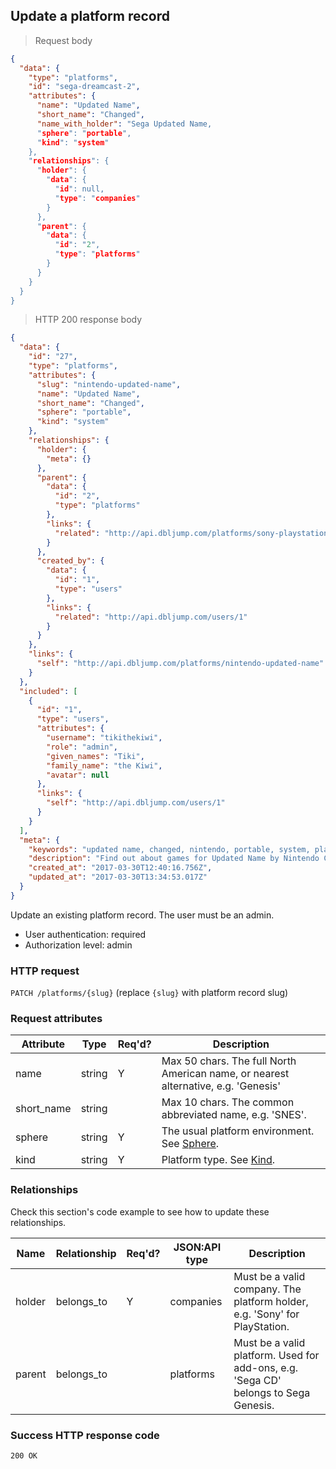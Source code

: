 ## <a name="platforms_update"></a>Update a platform record

> Request body

```JSON
{
  "data": {
    "type": "platforms",
    "id": "sega-dreamcast-2",
    "attributes": {
      "name": "Updated Name",
      "short_name": "Changed",
      "name_with_holder": "Sega Updated Name,
      "sphere": "portable",
      "kind": "system"
    },
    "relationships": {
      "holder": {
        "data": {
          "id": null,
          "type": "companies"
        }
      },
      "parent": {
        "data": {
          "id": "2",
          "type": "platforms"
        }
      }
    }
  }
}
```

> HTTP 200 response body

```JSON
{
  "data": {
    "id": "27",
    "type": "platforms",
    "attributes": {
      "slug": "nintendo-updated-name",
      "name": "Updated Name",
      "short_name": "Changed",
      "sphere": "portable",
      "kind": "system"
    },
    "relationships": {
      "holder": {
        "meta": {}
      },
      "parent": {
        "data": {
          "id": "2",
          "type": "platforms"
        },
        "links": {
          "related": "http://api.dbljump.com/platforms/sony-playstation-2"
        }
      },
      "created_by": {
        "data": {
          "id": "1",
          "type": "users"
        },
        "links": {
          "related": "http://api.dbljump.com/users/1"
        }
      }
    },
    "links": {
      "self": "http://api.dbljump.com/platforms/nintendo-updated-name"
    }
  },
  "included": [
    {
      "id": "1",
      "type": "users",
      "attributes": {
        "username": "tikithekiwi",
        "role": "admin",
        "given_names": "Tiki",
        "family_name": "the Kiwi",
        "avatar": null
      },
      "links": {
        "self": "http://api.dbljump.com/users/1"
      }
    }
  ],
  "meta": {
    "keywords": "updated name, changed, nintendo, portable, system, platform, dbljump, video games, pc games, gaming",
    "description": "Find out about games for Updated Name by Nintendo Co., Ltd. at Dbljump, the video game reference.",
    "created_at": "2017-03-30T12:40:16.756Z",
    "updated_at": "2017-03-30T13:34:53.017Z"
  }
}
```

Update an existing platform record. The user must be an admin.

* User authentication: required
* Authorization level: admin

### HTTP request

`PATCH /platforms/{slug}` (replace `{slug}` with platform record slug)

### Request attributes

Attribute | Type | Req'd? | Description
--------- | ---- | ------ | -----------
name | string | Y | Max 50 chars. The full North American name, or nearest alternative, e.g. 'Genesis'
short_name | string | | Max 10 chars. The common abbreviated name, e.g. 'SNES'.
sphere | string | Y | The usual platform environment. See [Sphere](#platforms_sphere).
kind | string | Y | Platform type. See [Kind](#platforms_kind).

### Relationships

Check this section's code example to see how to update these relationships.

Name | Relationship | Req'd? | JSON:API type | Description
---- | ------------ | ------ | ------------- | ----------
holder | belongs_to | Y | companies | Must be a valid company. The platform holder, e.g. 'Sony' for PlayStation.
parent | belongs_to | |  platforms | Must be a valid platform. Used for add-ons, e.g. 'Sega CD' belongs to Sega Genesis.

### Success HTTP response code

`200 OK`

